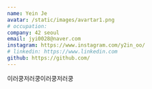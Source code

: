 ```yaml
---
name: Yein Je
avatar: /static/images/avartar1.png
# occupation:
company: 42 seoul
email: jyi0028@naver.com
instagram: https://www.instagram.com/y2in_oo/
# linkedin: https://www.linkedin.com
github: https://github.com/
---
```


이러쿵저러쿵이러쿵저러쿵
